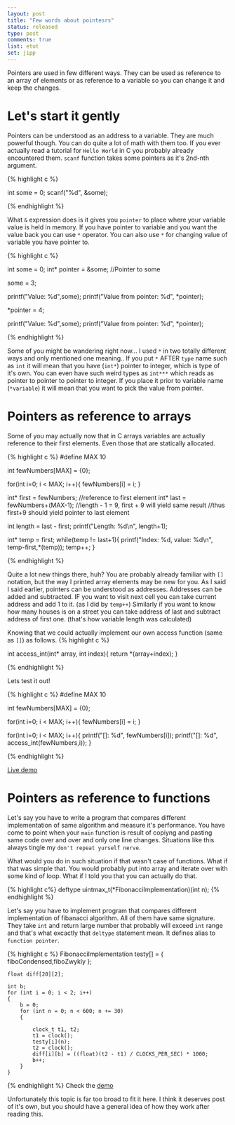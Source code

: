 ```yaml
---
layout: post
title: "Few words about pointesrs"
status: released
type: post
comments: true
list: etut
set: jipp
---
```


Pointers are used in few different ways. They can be used as reference to an array of elements or as reference to a variable so you can change it and keep the changes.

<!--more-->

# Let's start it gently
Pointers can be understood as an address to a variable. They are much powerful though. You can do quite a lot of math with them too. If you ever actually read a tutorial for `Hello World` in C you probably already encountered them. `scanf` function takes some pointers as it's 2nd-nth argument.

{% highlight c %}

int some = 0;
scanf("%d", &some);

{% endhighlight %}

What `&` expression does is it gives you `pointer` to place where your variable value is held in memory. If you have pointer to variable and you want the value back you can use `*` operator. You can also use `*` for changing value of variable you have pointer to.

{% highlight c %}

int some = 0;
int* pointer = &some; //Pointer to some

some = 3;

printf("Value: %d",some);
printf("Value from pointer: %d", *pointer);

*pointer = 4;

printf("Value: %d",some);
printf("Value from pointer: %d", *pointer);

{% endhighlight %}

Some of you might be wandering right now... I used `*` in two totally different ways and only mentioned one meaning.. If you put `*` AFTER `type` name such as `int` it will mean that you have (`int*`) pointer to integer, which is type of it's own. You can even have such weird types as `int***` which reads as pointer to pointer to pointer to integer. If you place it prior to variable name (`*variable`) it will mean that you want to pick the value from pointer.

# Pointers as reference to arrays

Some of you may actually now that in C arrays variables are actually reference to their first elements. Even those that are statically allocated.

{% highlight c %}
#define MAX 10

int fewNumbers[MAX] = {0};

for(int i=0; i < MAX; i++){
  fewNumbers[i] = i;
}

int* first = fewNumbers; //reference to first element
int* last = fewNumbers+(MAX-1); //length - 1 = 9, first + 9 will yield same result
                                //thus first+9 should yield pointer to last element

int length = last - first;
printf("Length: %d\n", length+1);

int* temp = first;
while(temp != last+1){
  printf("Index: %d, value: %d\n", temp-first,*(temp));
  temp++;
}

{% endhighlight %}

Quite a lot new things there, huh? You are probably already familiar with `[]` notation, but the way I printed array elements may be new for you. As I said I said earlier, pointers can be understood as addresses. Addresses can be added and subtracted. IF you want to visit next cell you can take current address and add 1 to it. (as I did by `temp++`) Similarly if you want to know how many houses is on a street you can take address of last and subtract address of first one. (that's how variable length was calculated)

Knowing that we could actually implement our own access function (same as `[]`) as follows.
{% highlight c %}

int access_int(int* array, int index){
  return *(array+index);
}

{% endhighlight %}

Lets test it out!

{% highlight c %}
#define MAX 10

int fewNumbers[MAX] = {0};

for(int i=0; i < MAX; i++){
  fewNumbers[i] = i;
}

for(int i=0; i < MAX; i++){
  printf("[]: %d", fewNumbers[i]);
  printf("[]: %d", access_int(fewNumbers,i));
}


{% endhighlight %}

<a href="http://rextester.com/LHFV29063"> Live demo </a>

# Pointers as reference to functions

Let's say you have to write a program that compares different implementation of same algorithm and measure it's performance. You have come to point when your `main` function is result of copiyng and pasting same code over and over and only one line changes. Situations like this always tingle my `don't repeat yurself nerve`.

What would you do in such situation if that wasn't case of functions. What if that was simple that. You would probably put into array and iterate over with some kind of loop. What if I told you that you can actually do that.

{% highlight c%}
deftype uintmax_t(*FibonacciImplementation)(int n);
{% endhighlight %}

Let's say you have to implement program that compares different implementation of fibanacci algorithm. All of them have same signature. They take `int` and return large number that probably will exceed `int` range and that's what excactly that `deltype` statement mean. It defines alias to `function pointer`.

{% highlight c %}
    FibonacciImplementation testy[] = { fiboCondensed,fiboZwykly };

	float diff[20][2];

	int b;
	for (int i = 0; i < 2; i++)
	{
        b = 0;
		for (int n = 0; n < 600; n += 30)
		{

			clock_t t1, t2;
			t1 = clock();
			testy[i](n);
			t2 = clock();
			diff[i][b] = ((float)(t2 - t1) / CLOCKS_PER_SEC) * 1000;
			b++;
		}
	}
{% endhighlight %}
Check the <a href="http://rextester.com/EYLX37632">demo</a>

Unfortunately this topic is far too broad to fit it here. I think it deserves post of it's own, but you should have a general idea of how they work after reading this.
